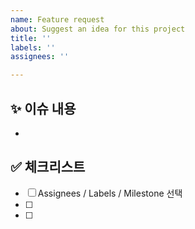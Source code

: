 ```yaml
---
name: Feature request
about: Suggest an idea for this project
title: ''
labels: ''
assignees: ''

---
```


<!-- - 
❗️ 이슈 제목은 아래의 형식을 맞춰주세요 
- [FEAT] : 기능 추가
- [FIX] : 에러 수정, 버그 수정
- [CHORE] : gradle 세팅, 위의 것 이외에 거의 모든 것
- [DOCS] : README, 문서
- [REFACTOR] : 코드 리펙토링 (기능 변경 없이 코드만 수정할 때)
- [MODIFY] : 코드 수정 (기능의 변화가 있을 때)
-->

## ✨ 이슈 내용

-

## ✅ 체크리스트

- [ ] Assignees / Labels / Milestone 선택
- [ ] 
- [ ]
